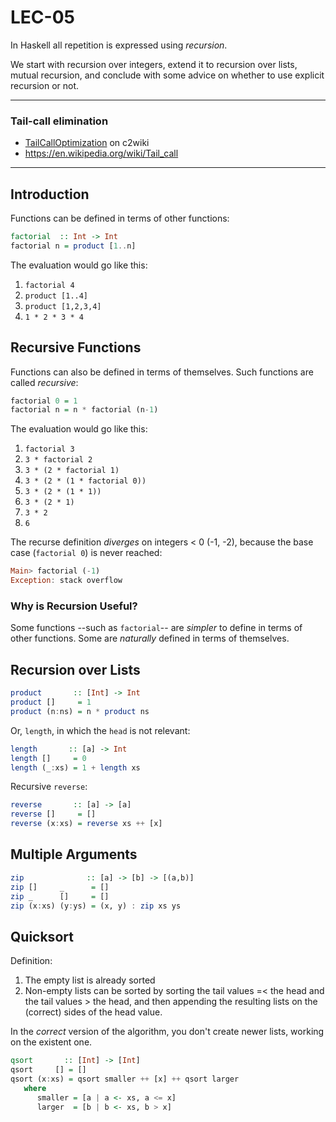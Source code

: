 # LEC-05

In Haskell all repetition is expressed using _recursion_.

We start with recursion over integers, extend it to recursion over lists, mutual recursion, and conclude with some advice on whether to use explicit recursion or not.

---
### Tail-call elimination

* [TailCallOptimization](http://c2.com/cgi/wiki?TailCallOptimization) on c2wiki
* <https://en.wikipedia.org/wiki/Tail_call>

---

## Introduction

Functions can be defined in terms of other functions:

```haskell
factorial  :: Int -> Int
factorial n = product [1..n]
```

The evaluation would go like this:

1. `factorial 4`
2. `product [1..4]`
3. `product [1,2,3,4]`
4. `1 * 2 * 3 * 4`

## Recursive Functions

Functions can also be defined in terms of themselves. Such functions are called _recursive_:

```haskell
factorial 0 = 1
factorial n = n * factorial (n-1)
```

The evaluation would go like this:

1. `factorial 3`
2. `3 * factorial 2`
3. `3 * (2 * factorial 1)`
4. `3 * (2 * (1 * factorial 0))`
5. `3 * (2 * (1 * 1))`
6. `3 * (2 * 1)`
7. `3 * 2`
8. `6`

The recurse definition _diverges_ on integers < 0 (-1, -2), because the base case (`factorial 0`) is never reached:

```haskell
Main> factorial (-1)
Exception: stack overflow
```

### Why is Recursion Useful?

Some functions --such as `factorial`-- are _simpler_ to define in terms of other functions. Some are _naturally_ defined in terms of themselves.

## Recursion over Lists

```haskell
product       :: [Int] -> Int
product []     = 1
product (n:ns) = n * product ns
```

Or, `length`, in which the `head` is not relevant:

```haskell
length       :: [a] -> Int
length []     = 0
length (_:xs) = 1 + length xs
```

Recursive `reverse`:

```haskell
reverse       :: [a] -> [a]
reverse []     = []
reverse (x:xs) = reverse xs ++ [x]
```

## Multiple Arguments

```haskell
zip              :: [a] -> [b] -> [(a,b)]
zip []     _      = []
zip _      []     = []
zip (x:xs) (y:ys) = (x, y) : zip xs ys
```

## Quicksort

Definition:

1. The empty list is already sorted
2. Non-empty lists can be sorted by sorting the tail values =< the head and the tail values > the head, and then appending the resulting lists on the (correct) sides of the head value.

In the _correct_ version of the algorithm, you don't create newer lists, working on the existent one.

```haskell
qsort       :: [Int] -> [Int]
qsort     [] = []
qsort (x:xs) = qsort smaller ++ [x] ++ qsort larger
   where
      smaller = [a | a <- xs, a <= x]
      larger  = [b | b <- xs, b > x]
```
